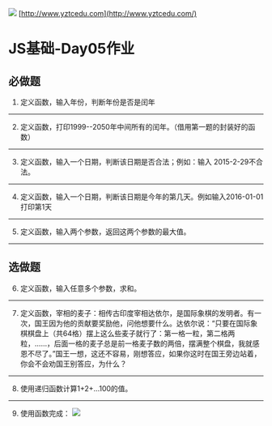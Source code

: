 ![](http://www.yztcedu.com/images/logo.png)    [http://www.yztcedu.com](http://www.yztcedu.com/)  
# JS基础-Day05作业
## 必做题
1. 定义函数，输入年份，判断年份是否是闰年   

---
2. 定义函数，打印1999--2050年中间所有的闰年。（借用第一题的封装好的函数）

---
3. 定义函数，输入一个日期，判断该日期是否合法；例如：输入 2015-2-29不合法。

---
4. 定义函数，输入一个日期，判断该日期是今年的第几天。例如输入2016-01-01打印第1天

---
5. 定义函数，输入两个参数，返回这两个参数的最大值。

---
## 选做题
6. 定义函数，输入任意多个参数，求和。

---
7. 定义函数，宰相的麦子：相传古印度宰相达依尔，是国际象棋的发明者。有一次，国王因为他的贡献要奖励他，问他想要什么。达依尔说：“只要在国际象棋棋盘上（共64格）摆上这么些麦子就行了：第一格一粒，第二格两粒，……，后面一格的麦子总是前一格麦子数的两倍，摆满整个棋盘，我就感恩不尽了。”国王一想，这还不容易，刚想答应，如果你这时在国王旁边站着，你会不会劝国王别答应，为什么？

---
8. 使用递归函数计算1+2+...100的值。

---
9. 使用函数完成：
   ![](http://o7cqr8cfk.bkt.clouddn.com/public/16-12-2/67395133.jpg)
